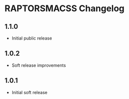 <!-- CHANGELOG.md -->

RAPTORSMACSS Changelog
==========================================================================

## 1.1.0
- Initial public release

## 1.0.2
- Soft release improvements

## 1.0.1
- Initial soft release
